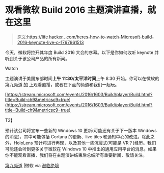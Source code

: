 # 观看微软 Build 2016 主题演讲直播，就在这里

> 原文:[https://life hacker . com/heres-how-to-watch-Microsoft-build-2016-keynote-live-o-1767961513](https://lifehacker.com/heres-how-to-watch-microsofts-build-2016-keynote-live-o-1767961513)

今天，微软将拉开其年度 Build 2016 大会的序幕。以下是你如何收听 keynote 并听到关于该公司产品的所有新闻。

Watch

主题演讲于美国东部时间**上午 11:30/太平洋时间**上午 8:30 开始。你可以在微软的第九频道 [的](https://channel9.msdn.com/LiveEmbedPlayer/Build2016) 上观看直播，或者在下面的频道和我们一起玩。

[https://stream.microsoft.com/events/2016/1603/Build/player/Build.html?title=Build-ch9&metricsc9=true](https://stream.microsoft.com/events/2016/1603/Build/player/Build.html?title=Build-ch9&metricsc9=true)

T2】

预计该公司将宣布一些新的 Windows 10 更新(可能还有关于下一版本 Windows 的消息)，其中可能包括 Cortana 的更新、live tiles 和通知中心的改进。除此之外，HoloLens 预计将进行再现，以及其他一些沉浸式(可能是 VR？)经历。我们可能还会听到更多关于微软在 Windows 10 中推出的通用应用平台的消息。如果你不能观看直播，我们将在主题演讲结束后总结所有重要新闻，敬请关注。

[第九频道](https://channel9.msdn.com/LiveEmbedPlayer/Build2016) |微软 via [濒临绝境](http://www.theverge.com/2016/3/30/11323826/microsoft-build-2016-keynote-event-livestream-liveblog)